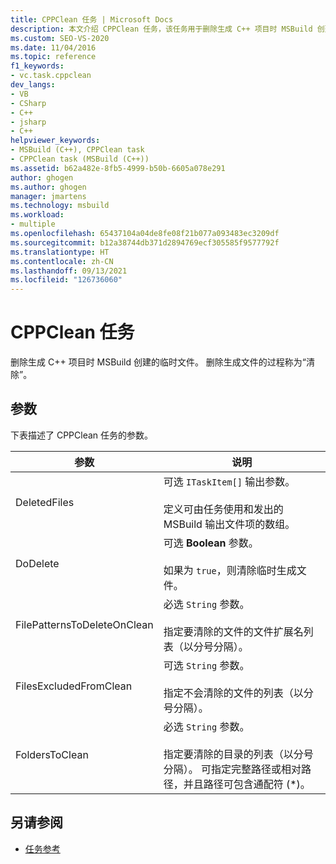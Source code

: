```yaml
---
title: CPPClean 任务 | Microsoft Docs
description: 本文介绍 CPPClean 任务，该任务用于删除生成 C++ 项目时 MSBuild 创建的临时文件。
ms.custom: SEO-VS-2020
ms.date: 11/04/2016
ms.topic: reference
f1_keywords:
- vc.task.cppclean
dev_langs:
- VB
- CSharp
- C++
- jsharp
- C++
helpviewer_keywords:
- MSBuild (C++), CPPClean task
- CPPClean task (MSBuild (C++))
ms.assetid: b62a482e-8fb5-4999-b50b-6605a078e291
author: ghogen
ms.author: ghogen
manager: jmartens
ms.technology: msbuild
ms.workload:
- multiple
ms.openlocfilehash: 65437104a04de8fe08f21b077a093483ec3209df
ms.sourcegitcommit: b12a38744db371d2894769ecf305585f9577792f
ms.translationtype: HT
ms.contentlocale: zh-CN
ms.lasthandoff: 09/13/2021
ms.locfileid: "126736060"
---
```

# <a name="cppclean-task"></a>CPPClean 任务

删除生成 C++ 项目时 MSBuild 创建的临时文件。 删除生成文件的过程称为“清除”。

## <a name="parameters"></a>参数

 下表描述了 CPPClean 任务的参数。

|参数|说明|
|---------------|-----------------|
|DeletedFiles|可选 `ITaskItem[]` 输出参数。<br /><br /> 定义可由任务使用和发出的 MSBuild 输出文件项的数组。|
|DoDelete|可选 **Boolean** 参数。<br /><br /> 如果为 `true`，则清除临时生成文件。|
|FilePatternsToDeleteOnClean|必选 `String` 参数。<br /><br /> 指定要清除的文件的文件扩展名列表（以分号分隔）。|
|FilesExcludedFromClean|可选 `String` 参数。<br /><br /> 指定不会清除的文件的列表（以分号分隔）。|
|FoldersToClean|必选 `String` 参数。<br /><br /> 指定要清除的目录的列表（以分号分隔）。 可指定完整路径或相对路径，并且路径可包含通配符 (*)。|

## <a name="see-also"></a>另请参阅

- [任务参考](../msbuild/msbuild-task-reference.md)
